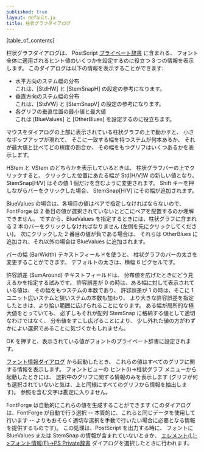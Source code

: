 ```yaml
---
published: true
layout: default.ja
title: 柱状グラフダイアログ
---
```

<!--
published: true
layout: default
title: The histogram dialog
-->

[table_of_contents]


<!--
The histogram dialog is used to display three things which are useful
for setting the some of the global hinting values that live in the
PostScript [Private dictionary](../fontinfo/#Private+--+(font-wide+postscript+hinting\)). The dialog can
display
-->
柱状グラフダイアログは、
PostScript
[プライベート辞書](../fontinfo/#postscript-の-private-辞書-フォント全体に適用される-postscript-のヒント-private--font-wide-postscript-hinting)
に含まれる、
フォント全体に適用されるヒント値のいくつかを設定するのに役立つ
3 つの情報を表示します。
このダイアログは以下の情報を表示することができます:

<!--
-   the distribution of horizontal stem widths
     which is helpful in setting [StdHW] and [StemSnapH]
-   the distribution of vertical stem widths
     which is helpful in setting [StdVW] and [StemSnapV]
-   and the distribution of the minimal and maximal vertical positions
    of each glyph
     which is helpful in setting [BlueValues] and [OtherBlues]
-->
-   水平方向のステム幅の分布<br>
     これは、\[StdHW] と \[StemSnapH] の設定の参考になります。
-   垂直方向のステム幅の分布<br>
     これは、\[StdVW] と \[StemSnapV] の設定の参考になります。
-   各グリフの垂直位置の最小値と最大値<br>
     これは \[BlueValues] と \[OtherBlues] を設定するのに役立ちます。

<!--
Moving the mouse around the histogram at the top of the dialog will
cause little popups to appear showing how many stems there are with a
given width, how that compares to the maximum count, and what glyphs
have that width.
-->
マウスをダイアログの上部に表示されている柱状グラフの上で動かすと、
小さなポップアップが現れて、
そこに一致する幅を持つステムが何本あるか、
それが最大値と比べてどの程度の割合か、
その幅をもつグリフはいくつあるかを表示します。

<!--
For both HStem and VStem, if you click on a histogram bar then that
width will become the new value for Std[H/V]W, and will be the sole
value for StemSnap[H/V]. Shift-clicking on a bar will add that width to
StemSnap[H/V].
-->
HStem と VStem のどちらかを表示しているときは、
柱状グラフバーの上でクリックすると、
クリックした位置にあたる幅が Std\[H/V]W の新しい値となり、
StemSnap\[H/V] はその値 1 個だけを含むように変更されます。
Shift キーを押しながらバーをクリックした場合、
StemSnap\[H/V] にその幅が追加されます。

<!--
For BlueValues, entries must be made in pairs, and FontForge can't tell
until the second value is selected where the pair should be placed. So
for BlueValues you must click on two histogram bars (click on the
leftmost one first). Then if the second value is negative both will be
added to OtherBlues, otherwise both will be added to BlueValues.
-->
BlueValues の場合は、各項目の値はペアで指定しなければならないので、
FontForge は 2 番目の値が選択されていないとどこにペアを配置するのか理解できません。
ですから、BlueValues を指定するときには、柱状グラフに含まれる 2 本のバーをクリックしなければなりません
(左側を先にクリックしてください)。
次にクリックした 2 番目の値が負である場合は、
それらは OtherBlues に追加され、それ以外の場合は BlueValues に追加されます。

<!--
The BarWidth textfield allows you to change the width of the histogram
bars. The default value is 6 pixels wide.
-->
バーの幅 (BarWidth) テキストフィールドを使うと、
柱状グラフのバーの太さを変更することができます。
デフォルトの太さは、横幅 6 ピクセルです。

<!--
The SumAround textfield is an attempt to give you a feel for the
distribution if it has been smeared out. If SumAround is 0 then the
count displayed for a given width is the number of stems with that
width, if SumAround is 1 the count also includes the number of stems
that are one unit wider or less wide than the given value, and higher
values of SumAround give wider smearing. Just because a given width is
at a local maxima does not mean that it is the appropriate value to be
entered in the StemSnap array, you may find that if you smear things out
a bit that a near-by value would be a slightly better choice.
-->
許容誤差 (SumAround) テキストフィールドは、
分布値を広げたときにどう見えるかを指定する試みです。
許容誤差が 0 の時は、ある幅に対して表示されている値は、
その幅をもつステムの本数であり、
許容誤差が 1 の時は、そこに 1 ユニット広いステムと狭いステムの本数も加わり、
より大きな許容誤差を指定したときは、より拾い範囲に広げられることになります。
ある幅が局所的な極大値をとっていても、
必ずしもそれが配列 StemSnap に格納する値として適切なわけではなく、
分布値をすこし広げることにより、
少し外れた値の方がわずかによい選択であることに気づくかもしれません。

<!--
Pressing [OK] will set the indicated values in the font's private
dictionary.
-->
<span class="command">OK</span>
を押すと、表示されている値がフォントのプライベート辞書に設定されます。

<!--
When invoked from the [font info dialog](../fontinfo/#Private+--+(font-wide+postscript+hinting\)) these
dialogs will display information on all glyphs. When invoked from the
Hint->Histograms menu of the font view then only information on
selected glyphs will be shown (if no glyphs are selected, then again
information will come from all glyphs). Characters containing references
will not be counted.
-->
[フォント情報ダイアログ](../fontinfo/#postscript-の-private-辞書-フォント全体に適用される-postscript-のヒント-private--font-wide-postscript-hinting)
から起動したとき、
これらの値はすべてのグリフに関する情報を表示します。
フォントビューの
<span class="command">ヒント(I)-\>柱状グラフ</span>
メニューから起動したときには、
選択中のグリフに関する情報のみを表示します
(グリフが何も選択されていないと気は、上と同様にすべてのグリフから情報を抽出します)。
参照を含む文字は勘定に入りません。

<!--
FontForge can automatically generate these values for you (this dialog
gives you the information you need to make your own choices which may be
better than what FontForge will do on its own -- it uses essentially
these data itself). This will happen when you generate a postscript font
and the font has no BlueValues or StemSnap information associated with
it, or when you use the [Element->Font Info->Private](../fontinfo/#Private+--+(font-wide+postscript+hinting\)) dialog.
-->
FontForge は自動的にこれらの値を生成することができます
(このダイアログは、FontForge が自動で行う選択
-- 本質的に、これらと同じデータを使用して行います
-- よりもおそらく適切な選択を手動で行いたい場合に必要となる情報を提供するものです)。
この処理は、PostScript を出力する時に、
フォントに BlueValues または StemSnap の情報が含まれていないときか、
[<span class="command">エレメント(L)->フォント情報(F)->PS Private辞書</span>](../fontinfo/#postscript-の-private-辞書-フォント全体に適用される-postscript-のヒント-private--font-wide-postscript-hinting)
ダイアログを選択したときに行われます。

